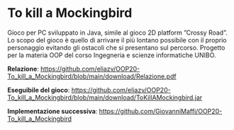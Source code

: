 # To kill a Mockingbird
Gioco per PC sviluppato in Java, simile al gioco 2D platform ”Crossy Road”. Lo scopo del gioco è quello di arrivare il più lontano possibile con il proprio personaggio evitando gli ostacoli che si presentano sul percorso. 
Progetto per la materia OOP del corso Ingegneria e scienze informatiche UNIBO.

**Relazione**: https://github.com/eliazv/OOP20-To_kill_a_Mockingbird/blob/main/download/Relazione.pdf

**Eseguibile del gioco**: https://github.com/eliazv/OOP20-To_kill_a_Mockingbird/blob/main/download/ToKillAMockingbird.jar

**Implementazione successiva**: https://github.com/GiovanniMaffi/OOP20-To_kill_a_Mockingbird
